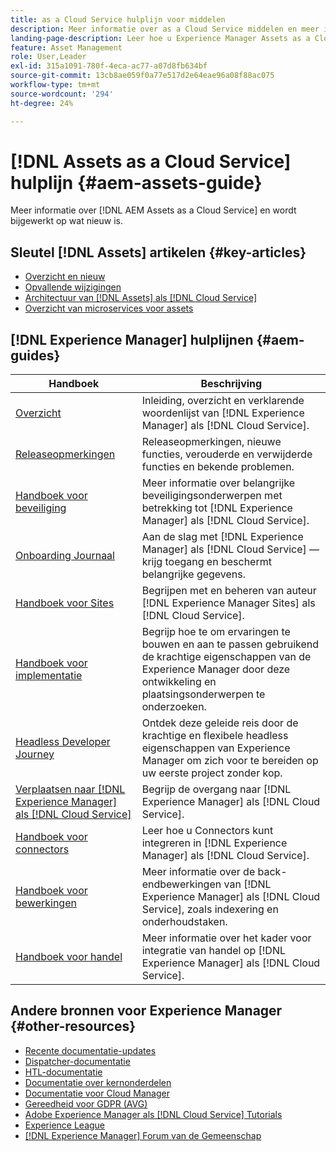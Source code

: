 ```yaml
---
title: as a Cloud Service hulplijn voor middelen
description: Meer informatie over as a Cloud Service middelen en meer informatie over nieuwe functies.
landing-page-description: Leer hoe u Experience Manager Assets as a Cloud Service gebruikt en beheert.
feature: Asset Management
role: User,Leader
exl-id: 315a1091-780f-4eca-ac77-a07d8fb634bf
source-git-commit: 13cb8ae059f0a77e517d2e64eae96a08f88ac075
workflow-type: tm+mt
source-wordcount: '294'
ht-degree: 24%

---
```


# [!DNL Assets as a Cloud Service] hulplijn {#aem-assets-guide}

Meer informatie over [!DNL AEM Assets as a Cloud Service] en wordt bijgewerkt op wat nieuw is.

## Sleutel [!DNL Assets] artikelen {#key-articles}

* [Overzicht en nieuw](overview.md)
* [Opvallende wijzigingen](/help/assets/assets-cloud-changes.md)
* [Architectuur van [!DNL Assets] als [!DNL Cloud Service]](architecture.md)
* [Overzicht van microservices voor assets](/help/assets/asset-microservices-overview.md)

## [!DNL Experience Manager] hulplijnen {#aem-guides}

| Handboek | Beschrijving |
|---|---|
| [Overzicht](/help/overview/home.md) | Inleiding, overzicht en verklarende woordenlijst van [!DNL Experience Manager] als [!DNL Cloud Service]. |
| [Releaseopmerkingen](/help/release-notes/home.md) | Releaseopmerkingen, nieuwe functies, verouderde en verwijderde functies en bekende problemen. |
| [Handboek voor beveiliging](/help/security/home.md) | Meer informatie over belangrijke beveiligingsonderwerpen met betrekking tot [!DNL Experience Manager] als [!DNL Cloud Service]. |
| [Onboarding Journaal](/help/journey-onboarding/overview.md) | Aan de slag met [!DNL Experience Manager] als [!DNL Cloud Service] — krijg toegang en beschermt belangrijke gegevens. |
| [Handboek voor Sites](/help/sites-cloud/home.md) | Begrijpen met en beheren van auteur [!DNL Experience Manager Sites] als [!DNL Cloud Service]. |
| [Handboek voor implementatie](/help/implementing/home.md) | Begrijp hoe te om ervaringen te bouwen en aan te passen gebruikend de krachtige eigenschappen van de Experience Manager door deze ontwikkeling en plaatsingsonderwerpen te onderzoeken. |
| [Headless Developer Journey](/help/journey-headless/developer/overview.md) | Ontdek deze geleide reis door de krachtige en flexibele headless eigenschappen van Experience Manager om zich voor te bereiden op uw eerste project zonder kop. |
| [Verplaatsen naar [!DNL Experience Manager] als [!DNL Cloud Service]](/help/journey-migration/getting-started.md) | Begrijp de overgang naar [!DNL Experience Manager] als [!DNL Cloud Service]. |
| [Handboek voor connectors](/help/connectors/home.md) | Leer hoe u Connectors kunt integreren in [!DNL Experience Manager] als [!DNL Cloud Service]. |
| [Handboek voor bewerkingen](/help/operations/home.md) | Meer informatie over de back-endbewerkingen van [!DNL Experience Manager] als [!DNL Cloud Service], zoals indexering en onderhoudstaken. |
| [Handboek voor handel](/help/commerce-cloud/home.md) | Meer informatie over het kader voor integratie van handel op [!DNL Experience Manager] als [!DNL Cloud Service]. |

## Andere bronnen voor Experience Manager {#other-resources}

* [Recente documentatie-updates](https://experienceleague.adobe.com/docs/experience-manager-release-information/aem-release-updates/doc-updates/documentation-updates.html#aem-as-a-cloud-service)
* [Dispatcher-documentatie](/help/implementing/dispatcher/overview.md)
* [HTL-documentatie](https://experienceleague.adobe.com/docs/experience-manager-htl/using/overview.html)
* [Documentatie over kernonderdelen](https://experienceleague.adobe.com/docs/experience-manager-core-components/using/introduction.html)
* [Documentatie voor Cloud Manager](https://experienceleague.adobe.com/docs/experience-manager-cloud-manager/using/introduction-to-cloud-manager.html)
* [Gereedheid voor GDPR (AVG)](/help/compliance/data-privacy-and-protection-readiness/aem-readiness.md)
* [Adobe Experience Manager als [!DNL Cloud Service] Tutorials](https://experienceleague.adobe.com/docs/experience-manager-learn/cloud-service/overview.html)
* [Experience League](https://experienceleague.adobe.com/?promoid=K42KVXHD&amp;mv=other#recommended/solutions/experience-manager)
* [[!DNL Experience Manager] Forum van de Gemeenschap](https://experienceleaguecommunities.adobe.com/t5/adobe-experience-manager/ct-p/adobe-experience-manager-community)
